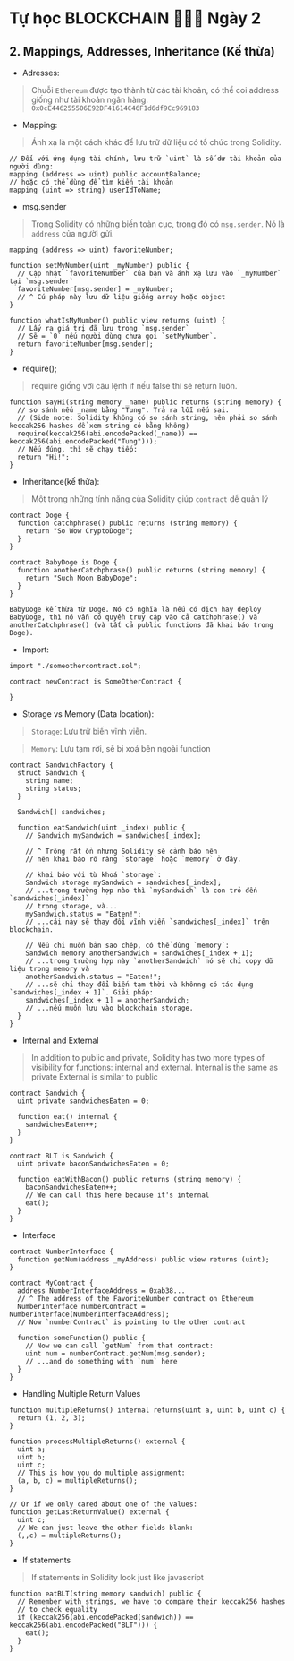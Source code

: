 # Tự học BLOCKCHAIN 🚂🚂🚂 Ngày 2

## 2. Mappings, Addresses, Inheritance (Kế thừa)

* Adresses:

> Chuỗi `Ethereum` được tạo thành từ các tài khoản, có thể coi address giống như tài khoản ngân hàng. 
`0x0cE446255506E92DF41614C46F1d6df9Cc969183`

* Mapping:

> Ánh xạ là một cách khác để lưu trữ dữ liệu có tổ chức trong Solidity.

```
// Đối với ứng dụng tài chính, lưu trữ `uint` là số dư tài khoản của người dùng:
mapping (address => uint) public accountBalance;
// hoặc có thể dùng để tìm kiến tài khoản
mapping (uint => string) userIdToName;
```

* msg.sender

> Trong Solidity có những biến toàn cục, trong đó có `msg.sender`. Nó là `address` của người gửi.

```
mapping (address => uint) favoriteNumber;

function setMyNumber(uint _myNumber) public {
  // Cập nhật `favoriteNumber` của bạn và ánh xạ lưu vào `_myNumber` tại `msg.sender`
  favoriteNumber[msg.sender] = _myNumber;
  // ^ Cú pháp này lưu dữ liệu giống array hoặc object
}

function whatIsMyNumber() public view returns (uint) {
  // Lấy ra giá trị đã lưu trong `msg.sender`
  // Sẽ = `0` nếu người dùng chưa gọi `setMyNumber`.
  return favoriteNumber[msg.sender];
}
```

* require();

> require giống với câu lệnh if nếu false thì sẽ return luôn.

```
function sayHi(string memory _name) public returns (string memory) {
  // so sánh nếu _name bằng "Tung". Trả ra lỗi nếu sai.
  // (Side note: Solidity không có so sánh string, nên phải so sánh keccak256 hashes để xem string có bằng không)
  require(keccak256(abi.encodePacked(_name)) == keccak256(abi.encodePacked("Tung")));
  // Nếu đúng, thì sẽ chạy tiếp:
  return "Hi!";
}
```

* Inheritance(kế thừa):

> Một trong những tính năng của Solidity giúp `contract` dễ quản lý

```
contract Doge {
  function catchphrase() public returns (string memory) {
    return "So Wow CryptoDoge";
  }
}

contract BabyDoge is Doge {
  function anotherCatchphrase() public returns (string memory) {
    return "Such Moon BabyDoge";
  }
}

BabyDoge kế thừa từ Doge. Nó có nghĩa là nếu có dịch hay deploy BabyDoge, thì nó vẫn có quyền truy cập vào cả catchphrase() và anotherCatchphrase() (và tất cả public functions đã khai báo trong Doge).

```

* Import:

```
import "./someothercontract.sol";

contract newContract is SomeOtherContract {

}
```

* Storage vs Memory (Data location):

> `Storage`: Lưu trữ biến vĩnh viễn.

> `Memory`: Lưu tạm rời, sẽ bị xoá bên ngoài function

```
contract SandwichFactory {
  struct Sandwich {
    string name;
    string status;
  }

  Sandwich[] sandwiches;

  function eatSandwich(uint _index) public {
    // Sandwich mySandwich = sandwiches[_index];

    // ^ Trông rất ổn nhưng Solidity sẽ cảnh báo nên 
    // nên khai báo rõ ràng `storage` hoặc `memory` ở đây.

    // khai báo với từ khoá `storage`:
    Sandwich storage mySandwich = sandwiches[_index];
    // ...trong trường hợp nào thì `mySandwich` là con trỏ đến `sandwiches[_index]`
    // trong storage, và...
    mySandwich.status = "Eaten!";
    // ...cái này sẽ thay đổi vĩnh viễn `sandwiches[_index]` trên blockchain.

    // Nếu chỉ muốn bản sao chép, có thể dùng `memory`:
    Sandwich memory anotherSandwich = sandwiches[_index + 1];
    // ...trong trường hợp này `anotherSandwich` nó sẽ chỉ copy dữ liệu trong memory và
    anotherSandwich.status = "Eaten!";
    // ...sẽ chỉ thay đổi biến tạm thời và khônng có tác dụng `sandwiches[_index + 1]`. Giải pháp:
    sandwiches[_index + 1] = anotherSandwich;
    // ...nếu muốn lưu vào blockchain storage.
  }
}
```


* Internal and External

> In addition to public and private, Solidity has two more types of visibility for functions: internal and external.
> Internal is the same as private
> External is similar to public

```
contract Sandwich {
  uint private sandwichesEaten = 0;

  function eat() internal {
    sandwichesEaten++;
  }
}

contract BLT is Sandwich {
  uint private baconSandwichesEaten = 0;

  function eatWithBacon() public returns (string memory) {
    baconSandwichesEaten++;
    // We can call this here because it's internal
    eat();
  }
}
```

* Interface

```
contract NumberInterface {
  function getNum(address _myAddress) public view returns (uint);
}

contract MyContract {
  address NumberInterfaceAddress = 0xab38... 
  // ^ The address of the FavoriteNumber contract on Ethereum
  NumberInterface numberContract = NumberInterface(NumberInterfaceAddress);
  // Now `numberContract` is pointing to the other contract

  function someFunction() public {
    // Now we can call `getNum` from that contract:
    uint num = numberContract.getNum(msg.sender);
    // ...and do something with `num` here
  }
}
```

* Handling Multiple Return Values

```
function multipleReturns() internal returns(uint a, uint b, uint c) {
  return (1, 2, 3);
}

function processMultipleReturns() external {
  uint a;
  uint b;
  uint c;
  // This is how you do multiple assignment:
  (a, b, c) = multipleReturns();
}

// Or if we only cared about one of the values:
function getLastReturnValue() external {
  uint c;
  // We can just leave the other fields blank:
  (,,c) = multipleReturns();
}
```

* If statements

> If statements in Solidity look just like javascript

```
function eatBLT(string memory sandwich) public {
  // Remember with strings, we have to compare their keccak256 hashes
  // to check equality
  if (keccak256(abi.encodePacked(sandwich)) == keccak256(abi.encodePacked("BLT"))) {
    eat();
  }
}
```